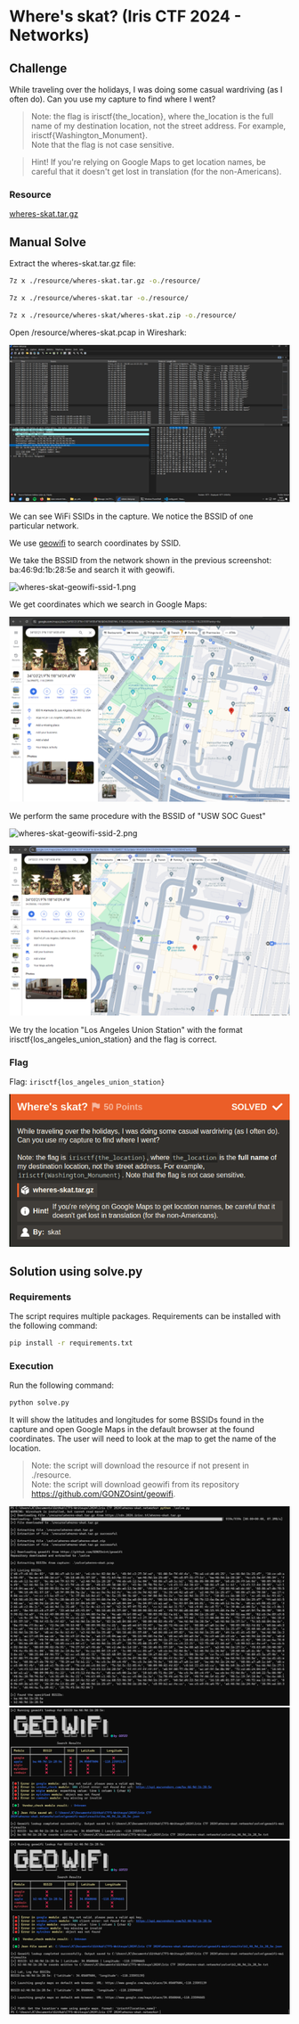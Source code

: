 # Where's skat? (Iris CTF 2024 - Networks)

## Challenge
While traveling over the holidays, I was doing some casual wardriving (as I often do). Can you use my capture to find where I went?

> Note: the flag is irisctf{the_location}, where the_location is the full name of my destination location, not the street address. For example, irisctf{Washington_Monument}.  
Note that the flag is not case sensitive.

> Hint! If you're relying on Google Maps to get location names, be careful that it doesn't get lost in translation (for the non-Americans).

### Resource
[wheres-skat.tar.gz](https://cdn.2024.irisc.tf/wheres-skat.tar.gz)

## Manual Solve

Extract the wheres-skat.tar.gz file:

```bash
7z x ./resource/wheres-skat.tar.gz -o./resource/
```

```bash
7z x ./resource/wheres-skat.tar -o./resource/
```

```bash
7z x ./resource/wheres-skat/wheres-skat.zip -o./resource/
```

Open /resource/wheres-skat.pcap in Wireshark:

![wireshark](./images/wheres-skat-wireshark-bssid-1.png)

We can see WiFi SSIDs in the capture. We notice the BSSID of one particular network.

We use [geowifi](https://github.com/GONZOsint/geowifi) to search coordinates by SSID.

We take the BSSID from the network shown in the previous screenshot: ba:46:9d:1b:28:5e and search it with geowifi.

![wheres-skat-geowifi-ssid-1.png](./images/wheres-skat-geowifi-ssid-1.png)

We get coordinates which we search in Google Maps:

![wheres-skat-geowifi-maps-1.png](./images/wheres-skat-geowifi-maps-1.png)

We perform the same procedure with the BSSID of "USW SOC Guest"

![wheres-skat-geowifi-ssid-2.png](./images/wheres-skat-geowifi-ssid-2.png)

![wheres-skat-geowifi-maps-2.png](./images/wheres-skat-geowifi-maps-2.png)

We try the location "Los Angeles Union Station" with the format irisctf{los_angeles_union_station} and the flag is correct.

### Flag
Flag: `irisctf{los_angeles_union_station}`

![Solved](./images/wheres-skat-solved.png)

## Solution using solve.py
### Requirements
The script requires multiple packages. Requirements can be installed with the following command:

```bash
pip install -r requirements.txt
```

### Execution
Run the following command:

```bash
python solve.py
```

It will show the latitudes and longitudes for some BSSIDs found in the capture and open Google Maps in the default browser at the found coordinates. The user will need to look at the map to get the name of the location.

> Note: the script will download the resource if not present in ./resource.  
> Note: the script will download geowifi from its repository https://github.com/GONZOsint/geowifi.

![Solved using python script 1](./images/wheres-skat-python-solve-1.png)
![Solved using python script 2](./images/wheres-skat-python-solve-2.png)
![Solved using python script 3](./images/wheres-skat-python-solve-3.png)
